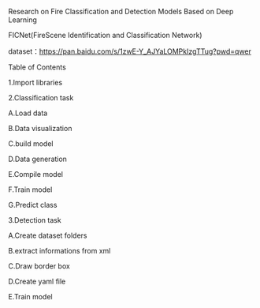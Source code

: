 Research on Fire Classification and Detection Models Based on Deep Learning

FICNet(FireScene Identification and Classification Network)

dataset：https://pan.baidu.com/s/1zwE-Y_AJYaLOMPkIzgTTug?pwd=qwer 

Table of Contents

1.Import libraries

2.Classification task

  A.Load data
 
  B.Data visualization
 
  C.build model
 
  D.Data generation
 
  E.Compile model
 
  F.Train model
 
  G.Predict class
	
3.Detection task

  A.Create dataset folders
 
  B.extract informations from xml
 
  C.Draw border box
 
  D.Create yaml file
 
  E.Train model
